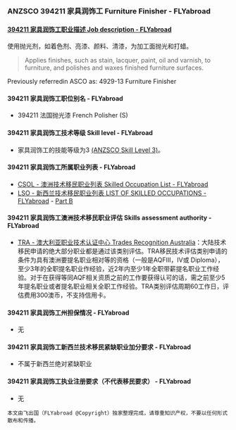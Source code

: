 ### ANZSCO 394211 家具润饰工 Furniture Finisher - FLYabroad ###

#### [394211 家具润饰工职业描述 Job description - FLYabroad](http://www.flyabroadvisa.com/anzsco/3942.html#394211)

使用抛光剂，如着色剂、亮漆、颜料、清漆，为加工面抛光和打蜡。 

> Applies finishes, such as stain, lacquer, paint, oil and varnish, to furniture, and polishes and waxes finished furniture surfaces.

Previously referredin ASCO as:
4929-13 Furniture Finisher

#### 394211 家具润饰工职位别名 - FLYabroad
 
- 394211 法国抛光漆 French Polisher (S)

#### 394211 家具润饰工技术等级 Skill level - FLYabroad

- 家具润饰工的技能等级为3 [(ANZSCO Skill Level 3)](http://www.flyabroadvisa.com/anzsco/)。

#### 394211 家具润饰工所属职业列表 - FLYabroad

- [CSOL - 澳洲技术移民职业列表 Skilled Occupation List - FLYabroad](http://www.flyabroadvisa.com/sol/)
- [LSO - 新西兰技术移民职业列表 LIST OF SKILLED OCCUPATIONS - FLYabroad](http://nz.flyabroadvisa.com/lso/) - [Part B](partb)

#### 394211 家具润饰工澳洲技术移民职业评估 Skills assessment authority - FLYabroad

- [TRA - 澳大利亚职业技术认证中心 Trades Recognition Australia](http://www.flyabroadvisa.com/ass/tra.html)：大陆技术移民申请的绝大部分职业都是通过该类别评估。TRA移民技术评估类别申请的条件为具有澳洲要提名职业相对等的资格（一般是AQFIII，IV或 Diploma），至少3年的全职提名职业作经验，近2年内至少1年全职带薪提名职业工作经验。对于在获得等同AQF相关资质之前的工作要获得认可的话，需之前至少5年提名职业或者提名职业相关全职工作经验。TRA类别评估周期60工作日，评估费用300澳币，不支持信用卡。

#### 394211 家具润饰工州担保情况 - FLYabroad

- 无

#### 394211 家具润饰工新西兰技术移民紧缺职业加分要求 - FLYabroad

- 不属于新西兰绝对紧缺职业

#### 394211 家具润饰工执业注册要求（不代表移民要求） - FLYabroad

- 无

`本文由飞出国（FLYabroad @Copyright）独家整理完成，请尊重知识产权，不要以任何形式散布和传播。`